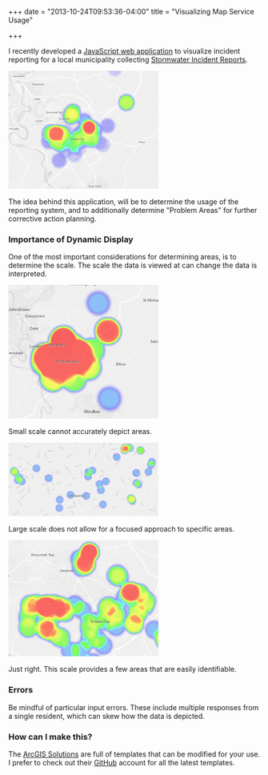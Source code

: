 +++
date = "2013-10-24T09:53:36-04:00"
title = "Visualizing Map Service Usage"

+++

I recently developed a [JavaScript web application](http://75.151.252.249/RichlandHeatmap/) to visualize incident reporting for a local municipality collecting [Stormwater Incident Reports](http://75.151.252.249/RichlandServiceRequest/).

![Richland Service Request](/img/richlandheatmap.png)

The idea behind this application, will be to determine the usage of the reporting system, and to additionally determine "Problem Areas" for further corrective action planning.

### Importance of Dynamic Display

One of the most important considerations for determining areas, is to determine the scale. The scale the data is viewed at can change the data is interpreted.

![Small Scale](/img/smallscale.png)

Small scale cannot accurately depict areas.

![Large Scale](/img/largescale.png)

Large scale does not allow for a focused approach to specific areas. 

![Just Right](/img/justright.png)

Just right. This scale provides a few areas that are easily identifiable.

### Errors

Be mindful of particular input errors. These include multiple responses from a single resident, which can skew how the data is depicted.

### How can I make this?

The [ArcGIS Solutions](http://solutions.arcgis.com/) are full of templates that can be modified for your use. I prefer to check out their [GitHub](https://github.com/Esri) account for all the latest templates.
